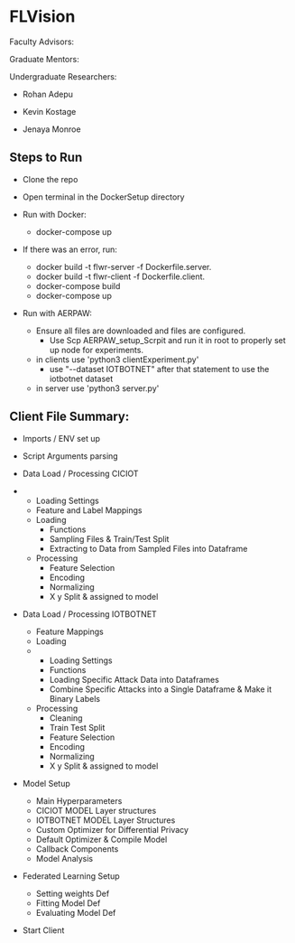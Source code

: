 # FLVision

Faculty Advisors:

Graduate Mentors:

Undergraduate Researchers:

* Rohan Adepu

* Kevin Kostage

* Jenaya Monroe


## Steps to Run

* Clone the repo

* Open terminal in the DockerSetup directory

* Run with Docker: 
  * docker-compose up
  
* If there was an error, run:
  * docker build -t flwr-server -f Dockerfile.server.
  * docker build -t flwr-client -f Dockerfile.client.
  * docker-compose build
  * docker-compose up

* Run with AERPAW:
  * Ensure all files are downloaded and files are configured.
    * Use Scp AERPAW_setup_Scrpit and run it in root to properly set up node for experiments.
  * in clients use 'python3 clientExperiment.py'
    * use "--dataset IOTBOTNET" after that statement to use the iotbotnet dataset
  * in server use 'python3 server.py'


## Client File Summary:
  * Imports / ENV set up
  * Script Arguments parsing
  * Data Load / Processing CICIOT
  * * Loading Settings
    * Feature and Label Mappings
    * Loading
      * Functions
      * Sampling Files & Train/Test Split
      * Extracting to Data from Sampled Files into Dataframe 
    * Processing
      * Feature Selection
      * Encoding
      * Normalizing
      * X y Split & assigned to model


  * Data Load / Processing IOTBOTNET
    * Feature Mappings
    * Loading
    * * Loading Settings 
      * Functions
      * Loading Specific Attack Data into Dataframes
      * Combine Specific Attacks into a Single Dataframe & Make it Binary Labels
    * Processing
      * Cleaning
      * Train Test Split
      * Feature Selection
      * Encoding
      * Normalizing
      * X y Split & assigned to model
  

  * Model Setup
    * Main Hyperparameters
    * CICIOT MODEL Layer structures
    * IOTBOTNET MODEL Layer Structures
    * Custom Optimizer for Differential Privacy
    * Default Optimizer & Compile Model
    * Callback Components
    * Model Analysis


  * Federated Learning Setup
    * Setting weights Def
    * Fitting Model Def
    * Evaluating Model Def


  * Start Client

  
